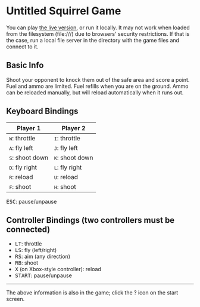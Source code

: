 Untitled Squirrel Game
======================

You can play [the live version](https://190n.github.io/squirrel), or run it
locally. It may not work when loaded from the filesystem (file:///) due to
browsers' security restrictions. If that is the case, run a local file server in
the directory with the game files and connect to it.

Basic Info
----------

Shoot your opponent to knock them out of the safe area and score a point. Fuel
and ammo are limited. Fuel refills when you are on the ground. Ammo can be
reloaded manually, but will reload automatically when it runs out.

Keyboard Bindings
-----------------

Player 1                 | Player 2
-------------------------|-------------------------
<kbd>W</kbd>: throttle   | <kbd>I</kbd>: throttle
<kbd>A</kbd>: fly left   | <kbd>J</kbd>: fly left
<kbd>S</kbd>: shoot down | <kbd>K</kbd>: shoot down
<kbd>D</kbd>: fly right  | <kbd>L</kbd>: fly right
<kbd>R</kbd>: reload     | <kbd>U</kbd>: reload
<kbd>F</kbd>: shoot      | <kbd>H</kbd>: shoot

<kbd>ESC</kbd>: pause/unpause

Controller Bindings (two controllers must be connected)
-------------------------------------------------------

- <kbd>LT</kbd>: throttle
- <kbd>LS</kbd>: fly (left/right)
- <kbd>RS</kbd>: aim (any direction)
- <kbd>RB</kbd>: shoot
- <kbd>X</kbd> (on Xbox-style controller): reload
- <kbd>START</kbd>: pause/unpause

---

The above information is also in the game; click the ? icon on the start screen.
